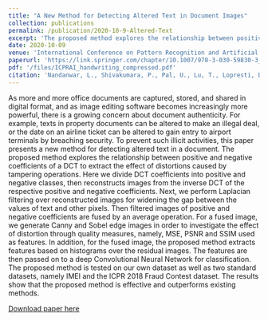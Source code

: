 ```yaml
---
title: "A New Method for Detecting Altered Text in Document Images"
collection: publications
permalink: /publication/2020-10-9-Altered-Text
excerpt: 'The proposed method explores the relationship between positive and negative coefficients of a DCT to extract the effect of distortions caused by tampering operations.'
date: 2020-10-09
venue: 'International Conference on Pattern Recognition and Artificial Intelligence (ICPRAI)'
paperurl: 'https://link.springer.com/chapter/10.1007/978-3-030-59830-3_8'
pdf: '/files/ICPRAI_handwriting_compressed.pdf'
citation: 'Nandanwar, L., Shivakumara, P., Pal, U., Lu, T., Lopresti, D., Seraogi, B., & Chaudhuri, B. B. (2020). A New Method for Detecting Altered Text in Document Images. https://doi.org/10.1007/978-3-030-59830-3_8'
---
```

As more and more office documents are captured, stored, and shared in digital format, and as image editing software becomes increasingly more powerful, there is a growing concern about document authenticity. For example, texts in property documents can be altered to make an illegal deal, or the date on an airline ticket can be altered to gain entry to airport terminals by breaching security. To prevent such illicit activities, this paper presents a new method for detecting altered text in a document. The proposed method explores the relationship between positive and negative coefficients of a DCT to extract the effect of distortions caused by tampering operations. Here we divide DCT coefficients into positive and negative classes, then reconstructs images from the inverse DCT of the respective positive and negative coefficients. Next, we perform Laplacian filtering over reconstructed images for widening the gap between the values of text and other pixels. Then filtered images of positive and negative coefficients are fused by an average operation. For a fused image, we generate Canny and Sobel edge images in order to investigate the effect of distortion through quality measures, namely, MSE, PSNR and SSIM used as features. In addition, for the fused image, the proposed method extracts features based on histograms over the residual images. The features are then passed on to a deep Convolutional Neural Network for classification. The proposed method is tested on our own dataset as well as two standard datasets, namely IMEI and the ICPR 2018 Fraud Contest dataset. The results show that the proposed method is effective and outperforms existing methods.

[Download paper here](/files/ICPRAI_handwriting_compressed.pdf)
